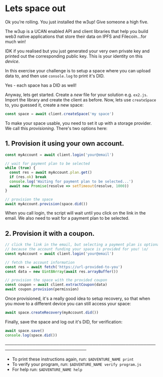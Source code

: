 # Lets space out

Ok you’re rolling. You just installed the w3up! Give someone a high five.

The w3up is a UCAN enabled API and client libraries that help you build web3 native applications that store their data on IPFS and Filecoin...for much win!

IDK if you realised but you just generated your very own private key and printed out the corresponding public key. This is your identity on this _device_.

In this exercise your challenge is to setup a space where you can upload data to, and then use `console.log` to print it's DID.

Yes - each space has a DID as well!

Anyway, lets get started. Create a _new_ file for your solution e.g. `ex2.js`. Import the library and create the client as before. Now, lets use `createSpace` to, you guessed it, create a new space:

```js
const space = await client.createSpace('my space')
```

To make your space usable, you need to set it up with a storage provider. We call this _provisioning_. There's two options here:

## 1. Provision it using your own account.

```js
const myAccount = await client.login('your@email')

// wait for payment plan to be selected
while (true) {
  const res = await myAccount.plan.get()
  if (res.ok) break
  console.log('Waiting for payment plan to be selected...')
  await new Promise(resolve => setTimeout(resolve, 1000))
}

// provision the space
await myAccount.provision(space.did())
```

When you call login, the script will wait until you click on the link in the email. We also need to wait for a payment plan to be selected.

## 2. Provision it with a coupon.

```js
// click the link in the email, but selecting a payment plan is optional, 
// because the account funding your space is provided for you! \o/
const myAccount = await client.login('your@email')

// fetch the account information
const res = await fetch('https://url-provided-to-you')
const data = new Uint8Array(await res.arrayBuffer())

// provision the space with the provided coupon
const coupon = await client.extractCoupon(data)
await coupon.provision(permission)
```

Once provisioned, it's a really good idea to setup recovery, so that when you move to a different device you can still access your space:

```js
await space.createRecovery(myAccount.did())
```

Finally, save the space and log out it's DID, for verification:

```js
await space.save()
console.log(space.did())
```

─────────────────────────────────────────────────────────────────────────────
* To print these instructions again, run: `$ADVENTURE_NAME print`
* To verify your program, run: `$ADVENTURE_NAME verify program.js`
* For help run: `$ADVENTURE_NAME help`
